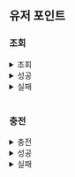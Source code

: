 ## 유저 포인트

### 조회

<details>
  <summary>조회</summary>
<br>
  
![getpoint_param](https://github.com/user-attachments/assets/fe953247-8987-48e0-982c-327189daf508)
</details>
<details>
  <summary>성공</summary>
<br>
  
![getpoint_success](https://github.com/user-attachments/assets/45e1c232-3fc9-4d6b-be40-6a2d5385f66b)
</details>
<details>
  <summary>실패</summary>
<br>
  
![getpoint_fail](https://github.com/user-attachments/assets/2facddb0-6809-4abd-bc54-265e4cd31630)
</details>
</br>

### 충전 

<details>
  <summary>충전</summary>
  <br>
  
![chargpoint_param](https://github.com/user-attachments/assets/2ace2611-8bd8-4bb3-8cb8-a05e0479acfd)

![chargepoint_request](https://github.com/user-attachments/assets/e5b8e6e9-5271-493e-b2fc-e50a718bf324)

</details>
<details>
  <summary>성공</summary>
  <br>

![chargepoint_success](https://github.com/user-attachments/assets/93909500-6698-4ee5-8f3d-099a9e19c850)
</details>
<details>
  <summary>실패</summary>
  <br>

![chargepoint_fail_1](https://github.com/user-attachments/assets/288ede22-0ae1-41c8-a1d2-8e8267809296)

![chargepoint_fail_2](https://github.com/user-attachments/assets/9fe2c22d-c6ca-4b76-9972-e1ed8fb9e200)

![chargepoint_fail_3](https://github.com/user-attachments/assets/c384dcc8-0377-4e96-b229-d0e5ebab8375)

</details>
